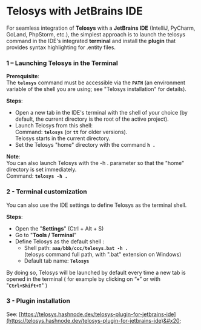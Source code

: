 # Telosys with JetBrains IDE

For seamless integration of **Telosys** with a **JetBrains IDE** (IntelliJ, PyCharm, GoLand, PhpStorm, etc.), the simplest approach is to launch the telosys command in the IDE's integrated **terminal** and install the **plugin** that provides syntax highlighting for .entity files.



### 1 – Launching Telosys in the Terminal

**Prerequisite**: \
The **`telosys`** command must be accessible via the **`PATH`** (an environment variable of the shell you are using; see "Telosys installation" for details).

**Steps**:

* Open a new tab in the IDE's terminal with the shell of your choice (by default, the current directory is the root of the active project).&#x20;
* Launch Telosys from this shell: \
  Command: **`telosys`** (or **`tt`** for older versions). \
  Telosys starts in the current directory.
* Set the Telosys "home" directory with the command  **`h .`**&#x20;

**Note**: \
You can also launch Telosys with the -h . parameter so that the "home" directory is set immediately.\
Command:   **`telosys -h .`**&#x20;



### 2 - Terminal customization

You can also use the IDE settings to define Telosys as the terminal shell.

**Steps**:

* Open the "**Settings**" (Ctrl + Alt + S)
* Go to  "**Tools / Terminal**"
* Define Telosys as the default shell :&#x20;
  * Shell path:  **`aaa/bbb/ccc/telosys.bat -h .`**\
    (telosys command full path, with ".bat" extension on Windows)
  * Default tab name: **`Telosys`**



By doing so, Telosys will be launched by default every time a new tab is opened in the terminal ( for example by clicking on “**`+`**” or with "**`Ctrl+Shift+T`**" )



### 3 - Plugin installation

See: [https://telosys.hashnode.dev/telosys-plugin-for-jetbrains-ide](https://telosys.hashnode.dev/telosys-plugin-for-jetbrains-ide)&#x20;
